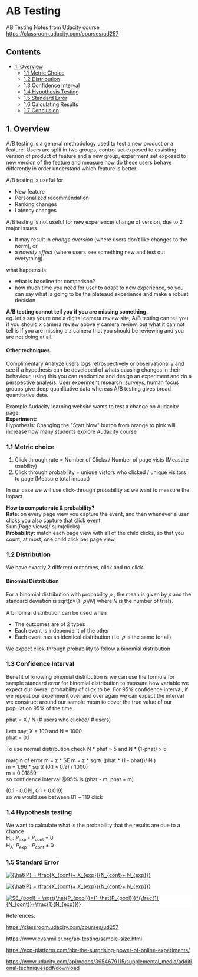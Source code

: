 # AB Testing
AB Testing Notes from Udacity course https://classroom.udacity.com/courses/ud257

## Contents
- [1. Overview](#overview)
  - [1.1 Metric Choice](#metric-choice) 
  - [1.2 Distribution](#distribution) 
  - [1.3 Confidence Interval](#confidence-interval) 
  - [1.4 Hypothesis Testing](#hypothesis-testing) 
  - [1.5 Standard Error](#standard-error) 
  - [1.6 Calculating Results](#calculating-results) 
  - [1.7 Conclusion](#conclusion) 


## 1. Overview  <a name="overview"></a>
A/B testing is a general methodology used to test a new product or a feature. Users are split in two groups, control set exposed to exsisting version of product of feature and a new group, experiment set exposed to new version of the feature and measure how do these users behave differently in order understand which feature is better. <br>

A/B testing is useful for <br>
* New feature <br>
* Personalized recommendation <br>
* Ranking changes<br>
* Latency changes<br>

A/B testing is not useful for new experience/ change of version, due to 2 major issues.<br>
* It may result in <i>change aversion</i> (where users don’t like changes to the norm), or<br>
* a <i> novelty effect </i> (where users see something new and test out everything).<br>

what happens is: <br>
* what is  baseline for comparison? <br>
* how much time you need for user to adapt to new experience, so you can say what is going to be the plateaud experience and make a robust decision <br>

<b> A/B testing cannot tell you if you are missing something. </b> <br>
eg. let's say youre one a digital camera review site, A/B testing can tell you if you should x camera review above y camera review, but what it can not tell is if you are missing a z camera that you should be reviewing and you are not doing at all.


#### Other techniques.
Complimentary Analyze users logs retrospectively or observationally and see if a hypothesis can be developed of whats causing changes in their behaviour, using this you can randomize and design an experiment and do a perspective analysis.
User experiment research, surveys, human focus groups give deep quanlitative data whereas A/B testing gives broad quantitative data.



Example Audacity learning website wants to test a change on Audacity page. <br>
<b>Experiment:</b> <br>
Hypothesis: Changing the "Start Now" button from orange to pink will increase how many students explore Audacity course
### 1.1 Metric choice <a name="metric-choice"></a>
1. Click through rate = Number of Clicks / Number of page vists (Measure usability)
2. Click through probability = unique vistors who clicked / unique visitors to page (Measure total impact)

In our case we will use click-through probability as we want to measure the impact

<b> How to compute rate & probability? </b> </br>
<b> Rate: </b> on every page view you capture the event, and then whenever a user clicks you also capture that click event <br>
Sum(Page views)/ sum(clicks) <br>
<b> Probability: </b> match each page view with all of the child clicks, so that you count, at most, one child click per page view.

### 1.2 Distribution <a name="distribution"></a>
We have exactly 2 different outcomes, click and no click.
#### Binomial Distribution

For a binomial distribution with probability 𝑝 , the mean is given by 𝑝 and the standard deviation is sqrt(𝑝×(1−𝑝)/𝑁) where 𝑁 is the number of trials.

A binomial distribution can be used when <br>
* The outcomes are of 2 types 
* Each event is independent of the other 
* Each event has an identical distribution (i.e. 𝑝 is the same for all)

We expect click-through probability to follow a binomial distribution


### 1.3 Confidence Interval <a name="confidence-interval"></a>
Benefit of knowing binomial distribution is we can use the formula for sample standard error for binomial distribution to measure how variable we expect our overall probability of click to be. For 95% confidence interval, if we repeat our experiment over and over again we can expect the interval we construct around our sample mean to cover the true value of our population 95% of the time.



phat = X / N (# users who clicked/ # users)

Lets say; X = 100 and N = 1000 <br>
phat = 0.1

To use normal distribution check N * phat > 5 and N * (1-phat) > 5 

margin of error m = z * SE
m = z * sqrt( (phat * (1 - phat))/ N ) <br>
m = 1.96 * sqrt( (0.1 * 0.9) / 1000) <br>
m = 0.01859 <br>
so confidence interval @95% is (phat - m, phat + m)

(0.1 - 0.019, 0.1 + 0.019) <br>
so we would see between 81 ~ 119 click

### 1.4 Hypothesis testing <a name="hypothesis-testing"></a>
We want to calculate what is the probability that the results are due to a chance <br>
H<sub>o</sub>: <i>P</i><sub>exp</sub> -  <i>P</i><sub>cont</sub> = 0 <br>
H<sub>A</sub>: <i>P</i><sub>exp</sub> -  <i>P</i><sub>cont</sub> ≠ 0

### 1.5 Standard Error   <a name="standard-error"></a>
 <a href="https://www.codecogs.com/eqnedit.php?latex=\bg_white&space;{\hat{P}&space;=&space;\frac{X_{cont}&plus;&space;X_{exp}}{N_{cont}&plus;&space;N_{exp}}}" target="_blank"><img src="https://latex.codecogs.com/svg.latex?\bg_white&space;{\hat{P}&space;=&space;\frac{X_{cont}&plus;&space;X_{exp}}{N_{cont}&plus;&space;N_{exp}}}" title="{\hat{P} = \frac{X_{cont}+ X_{exp}}{N_{cont}+ N_{exp}}}" /></a>


<a href="https://www.codecogs.com/eqnedit.php?latex=\bg_white&space;{\hat{P}&space;=&space;\frac{X_{cont}&plus;&space;X_{exp}}{N_{cont}&plus;&space;N_{exp}}}" target="_blank"><img src="https://latex.codecogs.com/png.latex?\bg_white&space;{\hat{P}&space;=&space;\frac{X_{cont}&plus;&space;X_{exp}}{N_{cont}&plus;&space;N_{exp}}}" title="{\hat{P} = \frac{X_{cont}+ X_{exp}}{N_{cont}+ N_{exp}}}" /></a>

<a href="https://www.codecogs.com/eqnedit.php?latex=\bg_white&space;SE_{pool}&space;=&space;\sqrt{\hat{P_{pool}}*(1-\hat{P_{pool})}*(\frac{1}{N_{cont}}&plus;\frac{1}{N_{exp}})}" target="_blank"><img style="background: white;" src="https://latex.codecogs.com/svg.latex?\bg_white&space;SE_{pool}&space;=&space;\sqrt{\hat{P_{pool}}*(1-\hat{P_{pool})}*(\frac{1}{N_{cont}}&plus;\frac{1}{N_{exp}})}" title="SE_{pool} = \sqrt{\hat{P_{pool}}*(1-\hat{P_{pool})}*(\frac{1}{N_{cont}}+\frac{1}{N_{exp}})}" /></a>


References:

https://classroom.udacity.com/courses/ud257

https://www.evanmiller.org/ab-testing/sample-size.html

https://exp-platform.com/hbr-the-surprising-power-of-online-experiments/

https://www.udacity.com/api/nodes/3954679115/supplemental_media/additional-techniquespdf/download
